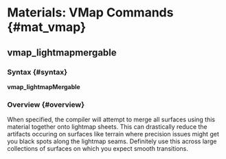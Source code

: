 # Materials: VMap Commands {#mat_vmap}
## vmap_lightmapmergable
### Syntax {#syntax}

**vmap_lightmapMergable**

### Overview {#overview}

When specified, the compiler will attempt to merge all surfaces using
this material together onto lightmap sheets. This can drastically reduce
the artifacts occuring on surfaces like terrain where precision issues
might get you black spots along the lightmap seams. Definitely use this
across large collections of surfaces on which you expect smooth
transitions.
